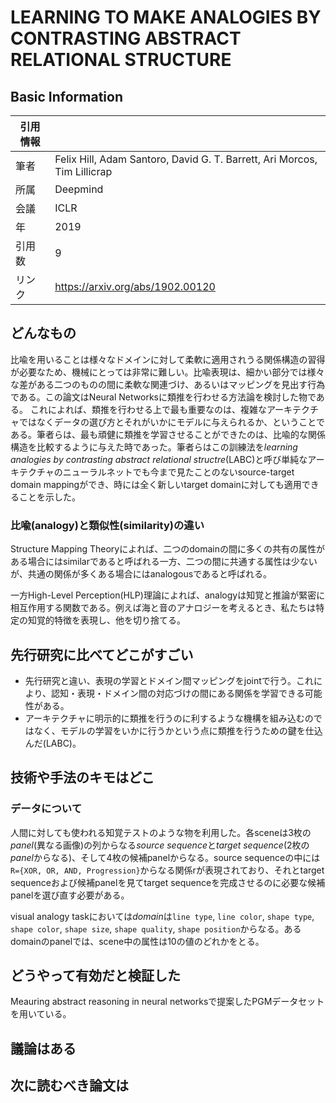 # LEARNING TO MAKE ANALOGIES BY CONTRASTING ABSTRACT RELATIONAL STRUCTURE

## Basic Information

| 引用情報 |                                                                          |
| -------- | ------------------------------------------------------------------------ |
| 筆者     | Felix Hill, Adam Santoro, David G. T. Barrett, Ari Morcos, Tim Lillicrap |
| 所属     | Deepmind                                                                 |
| 会議     | ICLR                                                                     |
| 年       | 2019                                                                     |
| 引用数   | 9                                                                        |
| リンク   | https://arxiv.org/abs/1902.00120                                         |

## どんなもの

比喩を用いることは様々なドメインに対して柔軟に適用されうる関係構造の習得が必要なため、機械にとっては非常に難しい。比喩表現は、細かい部分では様々な差がある二つのものの間に柔軟な関連づけ、あるいはマッピングを見出す行為である。この論文はNeural Networksに類推を行わせる方法論を検討した物である。
これによれば、類推を行わせる上で最も重要なのは、複雑なアーキテクチャではなくデータの選び方とそれがいかにモデルに与えられるか、ということである。筆者らは、最も頑健に類推を学習させることができたのは、比喩的な関係構造を比較するように与えた時であった。筆者らはこの訓練法を*learning analogies by contrasting abstract relational structre*(LABC)と呼び単純なアーキテクチャのニューラルネットでも今まで見たことのないsource-target domain mappingができ、時には全く新しいtarget domainに対しても適用できることを示した。

### 比喩(analogy)と類似性(similarity)の違い

Structure Mapping Theoryによれば、二つのdomainの間に多くの共有の属性がある場合にはsimilarであると呼ばれる一方、二つの間に共通する属性は少ないが、共通の関係が多くある場合にはanalogousであると呼ばれる。

一方High-Level Perception(HLP)理論によれば、analogyは知覚と推論が緊密に相互作用する関数である。例えば海と音のアナロジーを考えるとき、私たちは特定の知覚的特徴を表現し、他を切り捨てる。

## 先行研究に比べてどこがすごい

* 先行研究と違い、表現の学習とドメイン間マッピングをjointで行う。これにより、認知・表現・ドメイン間の対応づけの間にある関係を学習できる可能性がある。
* アーキテクチャに明示的に類推を行うのに利するような機構を組み込むのではなく、モデルの学習をいかに行うかという点に類推を行うための鍵を仕込んだ(LABC)。

## 技術や手法のキモはどこ

### データについて

人間に対しても使われる知覚テストのような物を利用した。各sceneは3枚の*panel*(異なる画像)の列からなる*source sequence*と*target sequence*(2枚の*panel*からなる)、そして4枚の候補panelからなる。source sequenceの中には`R={XOR, OR, AND, Progression}`からなる関係rが表現されており、それとtarget sequenceおよび候補panelを見てtarget sequenceを完成させるのに必要な候補panelを選び直す必要がある。

visual analogy taskにおいては*domain*は`line type`, `line color`, `shape type`, `shape color`, `shape size`, `shape quality`, `shape position`からなる。あるdomainのpanelでは、scene中の属性は10の値のどれかをとる。

## どうやって有効だと検証した

Meauring abstract reasoning in neural networksで提案したPGMデータセットを用いている。

## 議論はある

## 次に読むべき論文は
